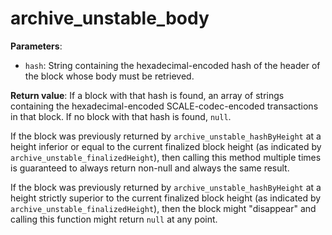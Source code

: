 # archive_unstable_body

**Parameters**:

- `hash`: String containing the hexadecimal-encoded hash of the header of the block whose body must be retrieved.

**Return value**: If a block with that hash is found, an array of strings containing the hexadecimal-encoded SCALE-codec-encoded transactions in that block. If no block with that hash is found, `null`.

If the block was previously returned by `archive_unstable_hashByHeight` at a height inferior or equal to the current finalized block height (as indicated by `archive_unstable_finalizedHeight`), then calling this method multiple times is guaranteed to always return non-null and always the same result.

If the block was previously returned by `archive_unstable_hashByHeight` at a height strictly superior to the current finalized block height (as indicated by `archive_unstable_finalizedHeight`), then the block might "disappear" and calling this function might return `null` at any point.
